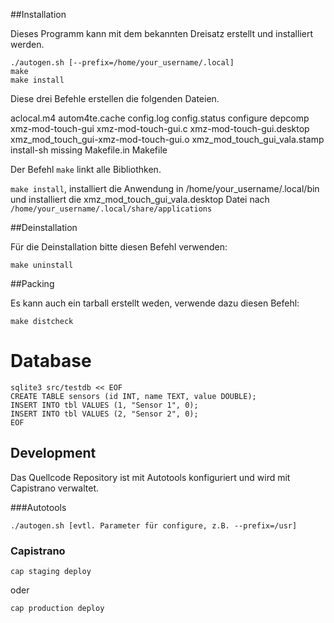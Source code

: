 
##Installation

Dieses Programm kann mit dem bekannten Dreisatz erstellt und installiert werden.

    ./autogen.sh [--prefix=/home/your_username/.local]
    make
    make install

Diese drei Befehle erstellen die folgenden Dateien.

aclocal.m4
autom4te.cache
config.log
config.status
configure
depcomp
xmz-mod-touch-gui
xmz-mod-touch-gui.c
xmz-mod-touch-gui.desktop
xmz_mod_touch_gui-xmz-mod-touch-gui.o
xmz_mod_touch_gui_vala.stamp
install-sh
missing
Makefile.in
Makefile

Der Befehl `make` linkt alle Bibliothken.

`make install`, installiert die Anwendung in /home/your_username/.local/bin und
installiert die xmz_mod_touch_gui_vala.desktop Datei nach `/home/your_username/.local/share/applications`

##Deinstallation

Für die Deinstallation bitte diesen Befehl verwenden:

    make uninstall

##Packing

Es kann auch ein tarball erstellt weden, verwende dazu diesen Befehl:

    make distcheck

# Database

    sqlite3 src/testdb << EOF
    CREATE TABLE sensors (id INT, name TEXT, value DOUBLE);
    INSERT INTO tbl VALUES (1, "Sensor 1", 0);
    INSERT INTO tbl VALUES (2, "Sensor 2", 0);
    EOF



## Development

Das Quellcode Repository ist mit Autotools konfiguriert und wird mit Capistrano verwaltet.

###Autotools

    ./autogen.sh [evtl. Parameter für configure, z.B. --prefix=/usr]

### Capistrano

    cap staging deploy

oder

    cap production deploy

